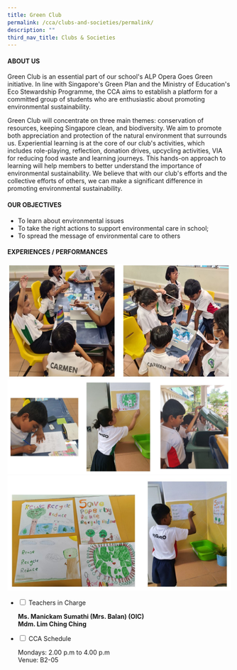 ```yaml
---
title: Green Club
permalink: /cca/clubs-and-societies/permalink/
description: ""
third_nav_title: Clubs & Societies
---
```

<h4><strong>ABOUT US</strong></h4>
<p>   

Green Club is an essential part of our school's ALP Opera Goes Green initiative. In line with Singapore's Green Plan and the Ministry of Education's Eco Stewardship Programme, the CCA aims to establish a platform for a committed group of students who are enthusiastic about promoting environmental sustainability.

Green Club will concentrate on three main themes: conservation of resources, keeping Singapore clean, and biodiversity. We aim to promote both appreciation and protection of the natural environment that surrounds us. Experiential learning is at the core of our club's activities, which includes role-playing, reflection, donation drives, upcycling activities, VIA for reducing food waste and learning journeys. This hands-on approach to learning will help members to better understand the importance of environmental sustainability. We believe that with our club's efforts and the collective efforts of others, we can make a significant difference in promoting environmental sustainability.</p>
<h4><strong>OUR OBJECTIVES</strong></h4>
<ul>
<li>To learn about environmental issues</li>
<li>To take the right actions to support environmental care in school;</li>
<li>To spread the message of environmental care to others</li>
</ul>
<h4><strong>EXPERIENCES / PERFORMANCES</strong></h4>
<img src="/images/green_1.jpg"><br>
<img src="/images/green_2.jpg"><br>
<img src="/images/green_3.jpg"><br>

<ul class="jekyllcodex_accordion">
<li><input id="accordion1" type="checkbox"> <label for="accordion1">Teachers in Charge</label>
<div>
<p><strong>Ms. Manickam Sumathi (Mrs. Balan) (OIC)<br>Mdm. Lim Ching Ching</strong></p>
</div>
</li>
<li><input id="accordion2" type="checkbox"> <label for="accordion2">CCA Schedule</label>
<div>
<p>Mondays: 2.00 p.m to 4.00 p.m<br>Venue: B2-05</p>
</div>
</li>
</ul>
